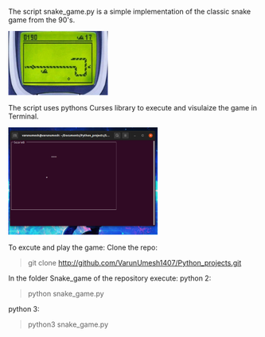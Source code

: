 The script snake_game.py is a simple implementation of the classic snake game from the 90's.

[<img src="img.png" width="200"/>](image.png)

The script uses pythons Curses library to execute and visulaize the game in Terminal.

[<img src="img_2.png" width="300"/>](image1.png)

To excute and play the game:
Clone the repo: 
>git clone http://github.com/VarunUmesh1407/Python_projects.git

In the folder Snake_game of the repository execute:
python 2:
>python snake_game.py

python 3:
>python3 snake_game.py


